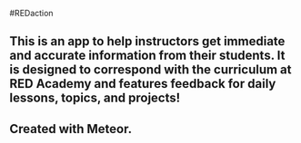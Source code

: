 #REDaction

## This is an app to help instructors get immediate and accurate information from their students. It is designed to correspond with the curriculum at RED Academy and features feedback for daily lessons, topics, and projects!

## Created with Meteor.